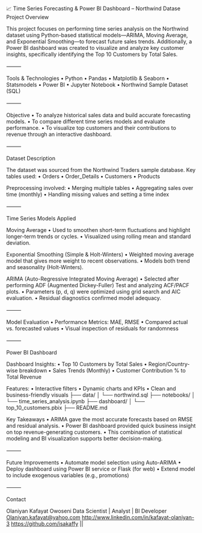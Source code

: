 📈 Time Series Forecasting & Power BI Dashboard – Northwind Datase
Project Overview

This project focuses on performing time series analysis on the Northwind dataset using Python-based statistical models—ARIMA, Moving Average, and Exponential Smoothing—to forecast future sales trends. Additionally, a Power BI dashboard was created to visualize and analyze key customer insights, specifically identifying the Top 10 Customers by Total Sales.

⸻

 Tools & Technologies
	•	Python
	•	Pandas
	•	Matplotlib & Seaborn
	•	Statsmodels
	•	Power BI
	•	Jupyter Notebook
	•	Northwind Sample Dataset (SQL)

⸻

 Objective
	•	To analyze historical sales data and build accurate forecasting models.
	•	To compare different time series models and evaluate performance.
	•	To visualize top customers and their contributions to revenue through an interactive dashboard.

⸻

 Dataset Description

The dataset was sourced from the Northwind Traders sample database. Key tables used:
	•	Orders
	•	Order_Details
	•	Customers
	•	Products

Preprocessing involved:
	•	Merging multiple tables
	•	Aggregating sales over time (monthly)
	•	Handling missing values and setting a time index

⸻

 Time Series Models Applied

 Moving Average
	•	Used to smoothen short-term fluctuations and highlight longer-term trends or cycles.
	•	Visualized using rolling mean and standard deviation.

 Exponential Smoothing (Simple & Holt-Winters)
	•	Weighted moving average model that gives more weight to recent observations.
	•	Models both trend and seasonality (Holt-Winters).

 ARIMA (Auto-Regressive Integrated Moving Average)
	•	Selected after performing ADF (Augmented Dickey-Fuller) Test and analyzing ACF/PACF plots.
	•	Parameters (p, d, q) were optimized using grid search and AIC evaluation.
	•	Residual diagnostics confirmed model adequacy.

⸻

 Model Evaluation
	•	Performance Metrics: MAE, RMSE
	•	Compared actual vs. forecasted values
	•	Visual inspection of residuals for randomness

⸻

 Power BI Dashboard

Dashboard Insights:
	•	Top 10 Customers by Total Sales
	•	Region/Country-wise breakdown
	•	Sales Trends (Monthly)
	•	Customer Contribution % to Total Revenue

Features:
	•	Interactive filters
	•	Dynamic charts and KPIs
	•	Clean and business-friendly visuals
├── data/
│   └── northwind.sql
├── notebooks/
│   └── time_series_analysis.ipynb
├── dashboard/
│   └── top_10_customers.pbix
├── README.md

 Key Takeaways
	•	ARIMA gave the most accurate forecasts based on RMSE and residual analysis.
	•	Power BI dashboard provided quick business insight on top revenue-generating customers.
	•	This combination of statistical modeling and BI visualization supports better decision-making.

⸻

 Future Improvements
	•	Automate model selection using Auto-ARIMA
	•	Deploy dashboard using Power BI service or Flask (for web)
	•	Extend model to include exogenous variables (e.g., promotions)

⸻

 Contact

Olaniyan Kafayat Owoseni
Data Scientist | Analyst | BI Developer
 Olaniyan.kafayat@yahoo.com
 http://www.linkedin.com/in/kafayat-olaniyan-3
https://github.com/isakaffy ||
